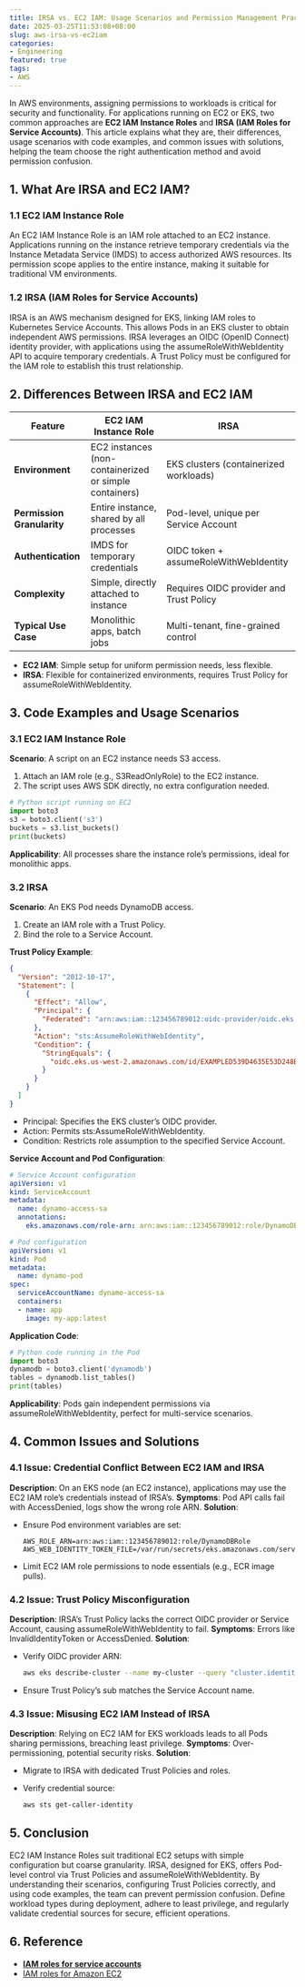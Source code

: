 ```yaml
---
title: IRSA vs. EC2 IAM: Usage Scenarios and Permission Management Practices
date: 2025-03-25T11:53:08+08:00
slug: aws-irsa-vs-ec2iam
categories: 
- Engineering
featured: true
tags:
- AWS
---
```


In AWS environments, assigning permissions to workloads is critical for security and functionality. For applications running on EC2 or EKS, two common approaches are **EC2 IAM Instance Roles** and **IRSA (IAM Roles for Service Accounts)**. This article explains what they are, their differences, usage scenarios with code examples, and common issues with solutions, helping the team choose the right authentication method and avoid permission confusion.

<!--more-->

## 1. What Are IRSA and EC2 IAM?

### 1.1 EC2 IAM Instance Role

An EC2 IAM Instance Role is an IAM role attached to an EC2 instance. Applications running on the instance retrieve temporary credentials via the Instance Metadata Service (IMDS) to access authorized AWS resources. Its permission scope applies to the entire instance, making it suitable for traditional VM environments.

### 1.2 IRSA (IAM Roles for Service Accounts)

IRSA is an AWS mechanism designed for EKS, linking IAM roles to Kubernetes Service Accounts. This allows Pods in an EKS cluster to obtain independent AWS permissions. IRSA leverages an OIDC (OpenID Connect) identity provider, with applications using the assumeRoleWithWebIdentity API to acquire temporary credentials. A Trust Policy must be configured for the IAM role to establish this trust relationship.

## 2. Differences Between IRSA and EC2 IAM

| **Feature**                | **EC2 IAM Instance Role**                              | **IRSA**                                |
| -------------------------- | ------------------------------------------------------ | --------------------------------------- |
| **Environment**            | EC2 instances (non-containerized or simple containers) | EKS clusters (containerized workloads)  |
| **Permission Granularity** | Entire instance, shared by all processes               | Pod-level, unique per Service Account   |
| **Authentication**         | IMDS for temporary credentials                         | OIDC token + assumeRoleWithWebIdentity  |
| **Complexity**             | Simple, directly attached to instance                  | Requires OIDC provider and Trust Policy |
| **Typical Use Case**       | Monolithic apps, batch jobs                            | Multi-tenant, fine-grained control      |

- **EC2 IAM**: Simple setup for uniform permission needs, less flexible.
- **IRSA**: Flexible for containerized environments, requires Trust Policy for assumeRoleWithWebIdentity.

## 3. Code Examples and Usage Scenarios

### 3.1 EC2 IAM Instance Role

**Scenario**: A script on an EC2 instance needs S3 access.

1. Attach an IAM role (e.g., S3ReadOnlyRole) to the EC2 instance.
2. The script uses AWS SDK directly, no extra configuration needed.

```python
# Python script running on EC2
import boto3
s3 = boto3.client('s3')
buckets = s3.list_buckets()
print(buckets)
```

**Applicability**: All processes share the instance role’s permissions, ideal for monolithic apps.

### 3.2 IRSA

**Scenario**: An EKS Pod needs DynamoDB access.

1. Create an IAM role with a Trust Policy.
2. Bind the role to a Service Account.

**Trust Policy Example**:

```json
{
  "Version": "2012-10-17",
  "Statement": [
    {
      "Effect": "Allow",
      "Principal": {
        "Federated": "arn:aws:iam::123456789012:oidc-provider/oidc.eks.us-west-2.amazonaws.com/id/EXAMPLED539D4635E53D248B"
      },
      "Action": "sts:AssumeRoleWithWebIdentity",
      "Condition": {
        "StringEquals": {
          "oidc.eks.us-west-2.amazonaws.com/id/EXAMPLED539D4635E53D248B:sub": "system:serviceaccount:default:dynamo-access-sa"
        }
      }
    }
  ]
}
```

- Principal: Specifies the EKS cluster’s OIDC provider.
- Action: Permits sts:AssumeRoleWithWebIdentity.
- Condition: Restricts role assumption to the specified Service Account.

**Service Account and Pod Configuration**:

```yaml
# Service Account configuration
apiVersion: v1
kind: ServiceAccount
metadata:
  name: dynamo-access-sa
  annotations:
    eks.amazonaws.com/role-arn: arn:aws:iam::123456789012:role/DynamoDBRole

# Pod configuration
apiVersion: v1
kind: Pod
metadata:
  name: dynamo-pod
spec:
  serviceAccountName: dynamo-access-sa
  containers:
  - name: app
    image: my-app:latest
```

**Application Code**:

```python
# Python code running in the Pod
import boto3
dynamodb = boto3.client('dynamodb')
tables = dynamodb.list_tables()
print(tables)
```

**Applicability**: Pods gain independent permissions via assumeRoleWithWebIdentity, perfect for multi-service scenarios.

## 4. Common Issues and Solutions

### 4.1 Issue: Credential Conflict Between EC2 IAM and IRSA

**Description**: On an EKS node (an EC2 instance), applications may use the EC2 IAM role’s credentials instead of IRSA’s. **Symptoms**: Pod API calls fail with AccessDenied, logs show the wrong role ARN. **Solution**:

- Ensure Pod environment variables are set:

  ```
  AWS_ROLE_ARN=arn:aws:iam::123456789012:role/DynamoDBRole
  AWS_WEB_IDENTITY_TOKEN_FILE=/var/run/secrets/eks.amazonaws.com/serviceaccount/token
  ```

- Limit EC2 IAM role permissions to node essentials (e.g., ECR image pulls).

### 4.2 Issue: Trust Policy Misconfiguration

**Description**: IRSA’s Trust Policy lacks the correct OIDC provider or Service Account, causing assumeRoleWithWebIdentity to fail. **Symptoms**: Errors like InvalidIdentityToken or AccessDenied. **Solution**:

- Verify OIDC provider ARN:

  ```bash
  aws eks describe-cluster --name my-cluster --query "cluster.identity.oidc"
  ```

- Ensure Trust Policy’s sub matches the Service Account name.

### 4.3 Issue: Misusing EC2 IAM Instead of IRSA

**Description**: Relying on EC2 IAM for EKS workloads leads to all Pods sharing permissions, breaching least privilege. **Symptoms**: Over-permissioning, potential security risks. **Solution**:

- Migrate to IRSA with dedicated Trust Policies and roles.

- Verify credential source:

  ```bash
  aws sts get-caller-identity
  ```

## 5. Conclusion

EC2 IAM Instance Roles suit traditional EC2 setups with simple configuration but coarse granularity. IRSA, designed for EKS, offers Pod-level control via Trust Policies and assumeRoleWithWebIdentity. By understanding their scenarios, configuring Trust Policies correctly, and using code examples, the team can prevent permission confusion. Define workload types during deployment, adhere to least privilege, and regularly validate credential sources for secure, efficient operations.

## 6. Reference

+ [**IAM roles for service accounts**](https://docs.aws.amazon.com/eks/latest/userguide/iam-roles-for-service-accounts.html)
+ [IAM roles for Amazon EC2](https://docs.aws.amazon.com/AWSEC2/latest/UserGuide/iam-roles-for-amazon-ec2.html)

